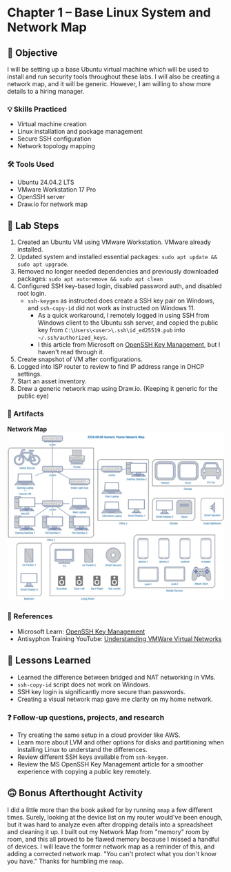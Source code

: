 
# Chapter 1 – Base Linux System and Network Map

## 🎯 Objective
I will be setting up a base Ubuntu virtual machine which will be used to install and run security tools throughout these labs. I will also be creating a network map, and it will be generic. However, I am willing to show more details to a hiring manager.


### 💡 Skills Practiced
- Virtual machine creation
- Linux installation and package management
- Secure SSH configuration
- Network topology mapping


### 🛠️ Tools Used
- Ubuntu 24.04.2 LTS
- VMware Workstation 17 Pro
- OpenSSH server
- Draw.io for network map


## 🧪 Lab Steps
1. Created an Ubuntu VM using VMware Workstation. VMware already installed.
2. Updated system and installed essential packages: `sudo apt update && sudo apt upgrade`.
3. Removed no longer needed dependencies and previously downloaded packages: `sudo apt autoremove && sudo apt clean`
4. Configured SSH key-based login, disabled password auth, and disabled root login.
   - `ssh-keygen` as instructed does create a SSH key pair on Windows, and `ssh-copy-id` did not work as instructed on Windows 11.
      - As a quick workaround, I remotely logged in using SSH from Windows client to the Ubuntu ssh server, and copied the public key from `C:\Users\<user>\.ssh\id_ed25519.pub` into `~/.ssh/authorized_keys`.
      - I this article from Microsoft on [OpenSSH Key Management](https://learn.microsoft.com/en-us/windows-server/administration/openssh/openssh_keymanagement), but I haven't read through it.
5. Create snapshot of VM after configurations.
6. Logged into ISP router to review to find IP address range in DHCP settings.
7. Start an asset inventory.
8. Drew a generic network map using Draw.io. (Keeping it generic for the public eye)


### 📸 Artifacts
**Network Map**
![Network Map](../01-linux-and-network-map/generic-home-network-map.jpg)


### 🔗 References
- Microsoft Learn: [OpenSSH Key Management](https://learn.microsoft.com/en-us/windows-server/administration/openssh/openssh_keymanagement)
- Antisyphon Training YouTube: [Understanding VMWare Virtual Networks](https://youtu.be/qBoBu1gF5ZY?si=OzI5GpcNbEsqzucv)


## 📘 Lessons Learned
- Learned the difference between bridged and NAT networking in VMs.
- `ssh-copy-id` script does not work on Windows.
- SSH key login is significantly more secure than passwords.
- Creating a visual network map gave me clarity on my home network.


### ❓ Follow-up questions, projects, and research
- Try creating the same setup in a cloud provider like AWS.
- Learn more about LVM and other options for disks and partitioning when installing Linux to understand the differences.
- Review different SSH keys available from `ssh-keygen`.
- Review the MS OpenSSH Key Management article for a smoother experience with copying a public key remotely.


## 🙃 Bonus Afterthought Activity
I did a little more than the book asked for by running `nmap` a few different times. Surely, looking at the device list on my router would've been enough, but it was hard to analyze even after dropping details into a spreadsheet and cleaning it up. I built out my Network Map from "memory" room by room, and this all proved to be flawed memory because I missed a handful of devices. I will leave the former network map as a reminder of this, and adding a corrected network map. "You can't protect what you don't know you have." Thanks for humbling me `nmap`.